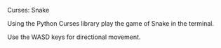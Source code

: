 Curses: Snake

Using the Python Curses library play the game of Snake in the terminal.

Use the WASD keys for directional movement.
